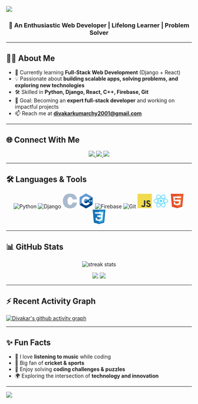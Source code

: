 <!-- Banner -->
<img src="https://capsule-render.vercel.app/api?type=waving&color=0e75b6&height=200&section=header&text=Hey%20👋,%20I'm%20Divakar%20Kumar%20Choudhary&fontSize=35&fontColor=ffffff&animation=fadeIn&fontAlignY=35"/>

<h3 align="center">🚀 An Enthusiastic Web Developer | Lifelong Learner | Problem Solver</h3>

---

## 👨‍💻 About Me  

- 🌱 Currently learning **Full-Stack Web Development** (Django + React)  
- 💡 Passionate about **building scalable apps, solving problems, and exploring new technologies**  
- 🛠️ Skilled in **Python, Django, React, C++, Firebase, Git**  
- 🎯 Goal: Becoming an **expert full-stack developer** and working on impactful projects  
- 📫 Reach me at **divakarkumarchy2001@gmail.com**  

---

## 🌐 Connect With Me  

<p align="center">
  <a href="https://www.linkedin.com/in/divakar-kumar-choudhary/" target="_blank">
    <img src="https://img.shields.io/badge/LinkedIn-0e75b6?style=for-the-badge&logo=linkedin&logoColor=white"/>
  </a>
  <a href="mailto:divakarkumarchy2001@gmail.com">
    <img src="https://img.shields.io/badge/Gmail-d14836?style=for-the-badge&logo=gmail&logoColor=white"/>
  </a>
  <a href="https://www.codechef.com/users/divakar_chy" target="_blank">
    <img src="https://img.shields.io/badge/CodeChef-964B00?style=for-the-badge&logo=codechef&logoColor=white"/>
  </a>
</p>

---

## 🛠️ Languages & Tools  

<p align="center">
  <img src="https://img.icons8.com/color/48/000000/python--v2.png" alt="Python"/>
  <img src="https://img.icons8.com/color/48/000000/django.png" alt="Django"/>
  <img src="https://raw.githubusercontent.com/devicons/devicon/master/icons/c/c-original.svg" width="40" alt="C"/>
  <img src="https://raw.githubusercontent.com/devicons/devicon/master/icons/cplusplus/cplusplus-original.svg" width="40" alt="C++"/>
  <img src="https://www.vectorlogo.zone/logos/firebase/firebase-icon.svg" width="40" alt="Firebase"/>
  <img src="https://www.vectorlogo.zone/logos/git-scm/git-scm-icon.svg" width="40" alt="Git"/>
  <img src="https://raw.githubusercontent.com/devicons/devicon/master/icons/javascript/javascript-original.svg" width="40" alt="JavaScript"/>
  <img src="https://raw.githubusercontent.com/devicons/devicon/master/icons/react/react-original.svg" width="40" alt="React"/>
  <img src="https://raw.githubusercontent.com/devicons/devicon/master/icons/html5/html5-original.svg" width="40" alt="HTML"/>
  <img src="https://raw.githubusercontent.com/devicons/devicon/master/icons/css3/css3-original.svg" width="40" alt="CSS"/>
</p>

---

## 📊 GitHub Stats  

<p align="center">
  <img src="https://github-readme-streak-stats.herokuapp.com/?user=choudhary2001&theme=react" alt="streak stats"/>
</p>

<p align="center">
  <img src="https://github-readme-stats.vercel.app/api?username=choudhary2001&show_icons=true&theme=react&count_private=true" height="180"/>
  <img src="https://github-readme-stats.vercel.app/api/top-langs/?username=choudhary2001&layout=compact&theme=react&count_private=true" height="180"/>
</p>

---

## ⚡ Recent Activity Graph  

[![Divakar's github activity graph](https://github-readme-activity-graph.vercel.app/graph?username=choudhary2001&theme=react-dark)](https://github.com/choudhary2001/github-readme-activity-graph)

---

## ✨ Fun Facts  

- 🎵 I love **listening to music** while coding  
- 🏏 Big fan of **cricket & sports**  
- 🧩 Enjoy solving **coding challenges & puzzles**  
- 🌍 Exploring the intersection of **technology and innovation**  

---

<!-- Footer -->
<img src="https://capsule-render.vercel.app/api?type=waving&color=0e75b6&height=120&section=footer"/>
